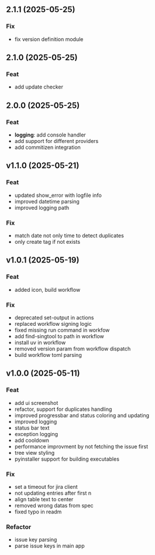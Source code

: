 ## 2.1.1 (2025-05-25)

### Fix

- fix version definition module

## 2.1.0 (2025-05-25)

### Feat

- add update checker

## 2.0.0 (2025-05-25)

### Feat

- **logging**: add console handler
- add support for different providers
- add commitizen integration

## v1.1.0 (2025-05-21)

### Feat

- updated show_error with logfile info
- improved datetime parsing
- improved logging path

### Fix

- match date not only time to detect duplicates
- only create tag if not exists

## v1.0.1 (2025-05-19)

### Feat

- added icon, build workflow

### Fix

- deprecated set-output in actions
- replaced workflow signing logic
- fixed missing run command in workfow
- add find-singtool to path in workflow
- install uv in workflow
- removed version param from workflow dispatch
- build workflow toml parsing

## v1.0.0 (2025-05-11)

### Feat

- add ui screenshot
- refactor, support for duplicates handling
- improved progressbar and status coloring and updating
- improved logging
- status bar text
- exception logging
- add cooldown
- performance improvment by not fetching the issue first
- tree view styling
- pyinstaller support for building executables

### Fix

- set a timeout for jira client
- not updating entries after first n
- align table text to center
- removed wrong datas from spec
- fixed typo in readm

### Refactor

- issue key parsing
- parse issue keys in main app
